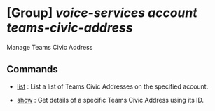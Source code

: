 # [Group] _voice-services account teams-civic-address_

Manage Teams Civic Address

## Commands

- [list](/Commands/voice-services/account/teams-civic-address/_list.md)
: List a list of Teams Civic Addresses on the specified account.

- [show](/Commands/voice-services/account/teams-civic-address/_show.md)
: Get details of a specific Teams Civic Address using its ID.
